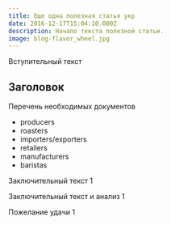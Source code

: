 ```yaml
---
title: Еще одна полезная статья укр
date: 2016-12-17T15:04:10.000Z
description: Начало текста полезной статьи.
image: blog-flavor_wheel.jpg
---
```


Вступительный текст

## Заголовок

Перечень необходимых документов

- producers
- roasters
- importers/exporters
- retailers
- manufacturers
- baristas

Заключительный текст 1

Заключительный текст и анализ 1

Пожелание удачи 1
